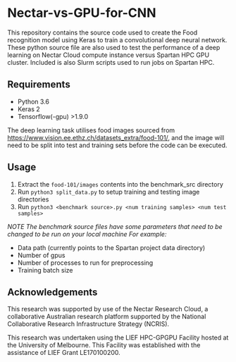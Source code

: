 # Nectar-vs-GPU-for-CNN

This repository contains the source code used to create the Food recognition model using Keras to train a convolutional deep neural network. These python source file are also used to test the performance of a deep learning on Nectar Cloud compute instance versus Spartan HPC GPU cluster. Included is also Slurm scripts used to run jobs on Spartan HPC.
## Requirements
 - Python 3.6
 - Keras 2
 - Tensorflow(-gpu) >1.9.0

The deep learning task utilises food images sourced from https://www.vision.ee.ethz.ch/datasets_extra/food-101/, and the image will need to be split into test and training sets before the code can be executed.

## Usage

1. Extract the `food-101/images` contents into the benchmark_src directory
2. Run `python3 split_data.py` to setup training and testing image directories
3. Run `python3 <benchmark source>.py <num training samples> <num test samples>`

*NOTE The benchmark source files have some parameters that need to be changed to be run on your local machine
For example:*
  - Data path (currently points to the Spartan project data directory)
  - Number of gpus
  - Number of processes to run for preprocessing
  - Training batch size

## Acknowledgements
This research was supported by use of the Nectar Research Cloud, a collaborative Australian research platform supported by the National Collaborative Research Infrastructure Strategy (NCRIS).

This research was undertaken using the LIEF HPC-GPGPU Facility hosted at the University of Melbourne. This Facility was established with the assistance of LIEF Grant LE170100200.

